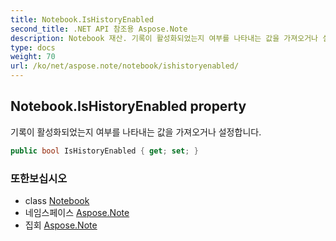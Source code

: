 ```yaml
---
title: Notebook.IsHistoryEnabled
second_title: .NET API 참조용 Aspose.Note
description: Notebook 재산. 기록이 활성화되었는지 여부를 나타내는 값을 가져오거나 설정합니다.
type: docs
weight: 70
url: /ko/net/aspose.note/notebook/ishistoryenabled/
---
```

## Notebook.IsHistoryEnabled property

기록이 활성화되었는지 여부를 나타내는 값을 가져오거나 설정합니다.

```csharp
public bool IsHistoryEnabled { get; set; }
```

### 또한보십시오

* class [Notebook](../)
* 네임스페이스 [Aspose.Note](../../notebook/)
* 집회 [Aspose.Note](../../../)


